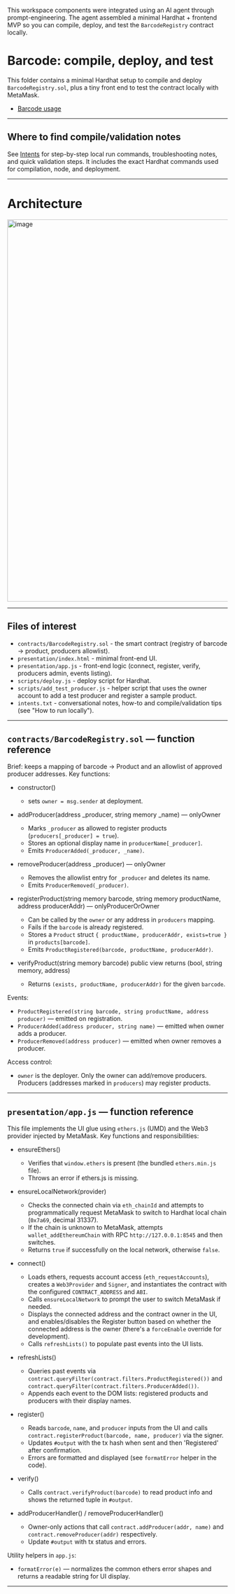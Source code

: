 This workspace components were integrated using an AI agent through prompt-engineering. The agent assembled a minimal Hardhat + frontend MVP so you can compile, deploy, and test the `BarcodeRegistry` contract locally.

# Barcode: compile, deploy, and test

This folder contains a minimal Hardhat setup to compile and deploy `BarcodeRegistry.sol`, plus a tiny front end to test the contract locally with MetaMask.

- [Barcode usage]("docs/slides.md")
---

## Where to find compile/validation notes

See [Intents](intents.txt) for step-by-step local run commands, troubleshooting notes, and quick validation steps. It includes the exact Hardhat commands used for compilation, node, and deployment.

---

# Architecture

<img width="1673" height="873" alt="image" src="https://github.com/user-attachments/assets/c115fe0f-addf-4a4c-b9e9-84818675c427" />


---

## Files of interest

- `contracts/BarcodeRegistry.sol` - the smart contract (registry of barcode → product, producers allowlist).
- `presentation/index.html` - minimal front-end UI.
- `presentation/app.js` - front-end logic (connect, register, verify, producers admin, events listing).
- `scripts/deploy.js` - deploy script for Hardhat.
- `scripts/add_test_producer.js` - helper script that uses the owner account to add a test producer and register a sample product.
- `intents.txt` - conversational notes, how-to and compile/validation tips (see "How to run locally").

---

## `contracts/BarcodeRegistry.sol` — function reference

Brief: keeps a mapping of barcode → Product and an allowlist of approved producer addresses. Key functions:

- constructor()
  - sets `owner = msg.sender` at deployment.

- addProducer(address _producer, string memory _name) — onlyOwner
  - Marks `_producer` as allowed to register products (`producers[_producer] = true`).
  - Stores an optional display name in `producerName[_producer]`.
  - Emits `ProducerAdded(_producer, _name)`.

- removeProducer(address _producer) — onlyOwner
  - Removes the allowlist entry for `_producer` and deletes its name.
  - Emits `ProducerRemoved(_producer)`.

- registerProduct(string memory barcode, string memory productName, address producerAddr) — onlyProducerOrOwner
  - Can be called by the `owner` or any address in `producers` mapping.
  - Fails if the `barcode` is already registered.
  - Stores a `Product` struct `{ productName, producerAddr, exists=true }` in `products[barcode]`.
  - Emits `ProductRegistered(barcode, productName, producerAddr)`.

- verifyProduct(string memory barcode) public view returns (bool, string memory, address)
  - Returns `(exists, productName, producerAddr)` for the given `barcode`.

Events:
- `ProductRegistered(string barcode, string productName, address producer)` — emitted on registration.
- `ProducerAdded(address producer, string name)` — emitted when owner adds a producer.
- `ProducerRemoved(address producer)` — emitted when owner removes a producer.

Access control:
- `owner` is the deployer. Only the owner can add/remove producers. Producers (addresses marked in `producers`) may register products.

---

## `presentation/app.js` — function reference

This file implements the UI glue using `ethers.js` (UMD) and the Web3 provider injected by MetaMask. Key functions and responsibilities:

- ensureEthers()
  - Verifies that `window.ethers` is present (the bundled `ethers.min.js` file).
  - Throws an error if ethers.js is missing.

- ensureLocalNetwork(provider)
  - Checks the connected chain via `eth_chainId` and attempts to programmatically request MetaMask to switch to Hardhat local chain (`0x7a69`, decimal 31337).
  - If the chain is unknown to MetaMask, attempts `wallet_addEthereumChain` with RPC `http://127.0.0.1:8545` and then switches.
  - Returns `true` if successfully on the local network, otherwise `false`.

- connect()
  - Loads ethers, requests account access (`eth_requestAccounts`), creates a `Web3Provider` and `Signer`, and instantiates the contract with the configured `CONTRACT_ADDRESS` and `ABI`.
  - Calls `ensureLocalNetwork` to prompt the user to switch MetaMask if needed.
  - Displays the connected address and the contract owner in the UI, and enables/disables the Register button based on whether the connected address is the owner (there's a `forceEnable` override for development).
  - Calls `refreshLists()` to populate past events into the UI lists.

- refreshLists()
  - Queries past events via `contract.queryFilter(contract.filters.ProductRegistered())` and `contract.queryFilter(contract.filters.ProducerAdded())`.
  - Appends each event to the DOM lists: registered products and producers with their display names.

- register()
  - Reads `barcode`, `name`, and `producer` inputs from the UI and calls `contract.registerProduct(barcode, name, producer)` via the signer.
  - Updates `#output` with the tx hash when sent and then 'Registered' after confirmation.
  - Errors are formatted and displayed (see `formatError` helper in the code).

- verify()
  - Calls `contract.verifyProduct(barcode)` to read product info and shows the returned tuple in `#output`.

- addProducerHandler() / removeProducerHandler()
  - Owner-only actions that call `contract.addProducer(addr, name)` and `contract.removeProducer(addr)` respectively.
  - Update `#output` with tx status and errors.

Utility helpers in `app.js`:
- `formatError(e)` — normalizes the common ethers error shapes and returns a readable string for UI display.

---





